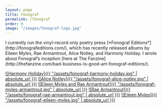 ```yaml
---
layout: page
title: Fonograf
permalink: /fonograf
order: 8
image: "/images/fonograf-logo.jpg"
---
```

<span>
  I currently run the vinyl-record only poetry press [*Fonograf Editions*](http://fonografeditions.com/), which has recently released albums by Eileen Myles, Rae Armantrout, Alice Notley, and Harmony Holiday. I wrote about Fonograf’s inception [here at The Fanzine](http://thefanzine.com/bad-business-is-good-art-fonograf-editions/).
</span>

[![Harmony Holiday]({{ "/assets/fonograf-harmony-holiday.jpg" | absolute_url }})](http://fonografeditions.com/product/fono4-harmony-holiday-the-black-saint-and-the-sinnerman/)
[![Alice Notley]({{ "/assets/fonograf-alice-notley.jpg" | absolute_url }})](http://fonografeditions.com/product/fono3-alice-notley-live-in-seattle/)
[![Eileen Myles and Rae Armantrout]({{ "/assets/fonograf-myles-armantrout.jpg" | absolute_url }})](http://fonografeditions.com/product/conflation-alohairish-trees-autographed-copies/)
[![Rae Armantrout]({{ "/assets/fonograf-rae-armantrout.jpg" | absolute_url }})](http://fonografeditions.com/product/f0n02-rae-armantrout-conflation/)
[![Eileen Myles]({{ "/assets/fonograf-eileen-myles.jpg" | absolute_url }})](http://fonografeditions.com/product/aloha-irish-trees/)
